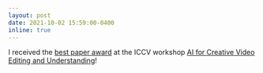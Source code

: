 ```yaml
---
layout: post
date: 2021-10-02 15:59:00-0400
inline: true
---
```


I received the <a href="https://twitter.com/cveu_workshop/status/1450081213633515530?s=20">best paper award<a> at the ICCV workshop <a href="https://cveu.github.io">AI for Creative Video Editing and Understanding<a>!
